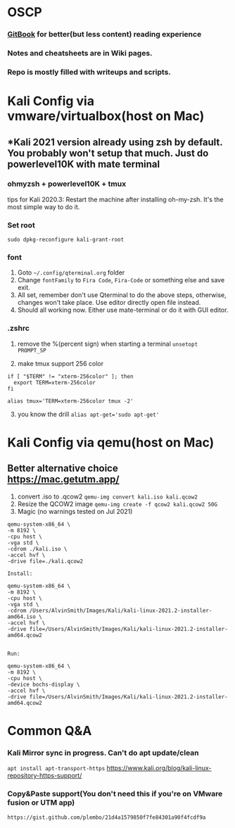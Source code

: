 # OSCP
### [GitBook](https://alvinsmith.gitbook.io/progressive-oscp/) for better(but less content) reading experience
### Notes and cheatsheets are in Wiki pages. 
### Repo is mostly filled with writeups and scripts.

# Kali Config via vmware/virtualbox(host on Mac)
## *Kali 2021 version already using zsh by default. You probably won't setup that much. Just do powerlevel10K with mate terminal
### ohmyzsh + powerlevel10K + tmux
tips for Kali 2020.3: Restart the machine after installing oh-my-zsh. It's the most simple way to do it.

### Set root
`sudo dpkg-reconfigure kali-grant-root`

### font
1. Goto `~/.config/qterminal.org` folder
2. Change `fontFamily` to `Fira Code`, `Fira-Code` or something else and save exit.
3. All set, remember don't use Qterminal to do the above steps, otherwise, changes won't take place. Use editor directly open file instead.
4. Should all working now. Either use mate-terminal or do it with GUI editor. 

### .zshrc
1. remove the %(percent sign) when starting a terminal
`unsetopt PROMPT_SP` 

2. make tmux support 256 color
```
if [ "$TERM" != "xterm-256color" ]; then
  export TERM=xterm-256color
fi

alias tmux='TERM=xterm-256color tmux -2'
```

3. you know the drill
`alias apt-get='sudo apt-get'` 

# Kali Config via qemu(host on Mac)
## Better alternative choice https://mac.getutm.app/
1. convert .iso to .qcow2
`qemu-img convert kali.iso kali.qcow2`
2. Resize the QCOW2 image
`qemu-img create -f qcow2 kali.qcow2 50G`
3. Magic (no warnings tested on Jul 2021)
```
qemu-system-x86_64 \
-m 8192 \
-cpu host \
-vga std \
-cdrom ./kali.iso \
-accel hvf \
-drive file=./kali.qcow2

Install:

qemu-system-x86_64 \
-m 8192 \
-cpu host \
-vga std \
-cdrom /Users/AlvinSmith/Images/Kali/kali-linux-2021.2-installer-amd64.iso \
-accel hvf \
-drive file=/Users/AlvinSmith/Images/Kali/kali-linux-2021.2-installer-amd64.qcow2


Run:

qemu-system-x86_64 \
-m 8192 \
-cpu host \
-device bochs-display \
-accel hvf \
-drive file=/Users/AlvinSmith/Images/Kali/kali-linux-2021.2-installer-amd64.qcow2

```

# Common Q&A
### Kali Mirror sync in progress. Can't do apt update/clean
`apt install apt-transport-https` https://www.kali.org/blog/kali-linux-repository-https-support/
### Copy&Paste support(You don't need this if you're on VMware fusion or UTM app)
`https://gist.github.com/plembo/21d4a1579850f7fe84301a90f4fcdf9a`
